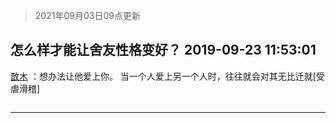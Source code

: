 > 2021年09月03日09点更新
<link rel="stylesheet" href="https://cdn.jsdelivr.net/gh/taotie6/sampleJSON@main/css/photo_show.css">


 ## 怎么样才能让舍友性格变好？ 2019-09-23 11:53:01

 [㪚木](https://www.coolapk.com/feed/13944779?shareKey=NDRiZTEwOWUyN2YxNjEzMTc0ZjM~) ：想办法让他爱上你。
当一个人爱上另一个人时，往往就会对其无比迁就[受虐滑稽] 

<div class="album">
<img class="img-item" src="" />
</div>

 ------- 

